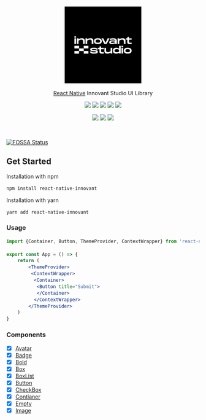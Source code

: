 <br/>
<p align="center">
  <a href="https://www.innovant.studio/">
    <img alt="react-native-innovant" src="./images/innovant.jpeg" width="200">
  </a>
</p>

<p align="center">
    <a href="https://reactnative.dev">React Native</a> Innovant Studio UI Library
</p>

<p align="center">
  <a href="https://www.npmjs.com/package/react-native-innovant"><img src="https://img.shields.io/npm/v/react-native-innovant.svg"></a>
  <a href="https://travis-ci.com/ahmnouira/react-native-innovant"><img src="https://travis-ci.com/ahmnouira/react-native-innovant.svg?branch=master"></a>
<a href="https://app.fossa.com/projects/git%2Bgithub.com%2Fahmnouira%2Freact-native-innovant?ref=badge_shield" alt="FOSSA Status"><img src="https://app.fossa.com/api/projects/git%2Bgithub.com%2Fahmnouira%2Freact-native-innovant.svg?type=shield"/></a>
  <a href="https://github.com/ahmnouira/react-native-innovant"><img src="https://img.shields.io/github/stars/ahmnouira/react-native-innovant"></a>
  <a href="https://www.npmjs.com/package/react-native-innovant"><img src="https://img.shields.io/npm/dm/react-native-innovant.svg"></a>
</p>

<p align="center">
  <a href="https://codecov.io/gh/ahmnouira/react-native-innovant"><img src="https://codecov.io/gh/ahmnouira/react-native-innovant/coverage.svg"></a>
  <a href="https://github.com/prettier/prettier"><img src="https://img.shields.io/badge/styled_with-prettier-ff69b4.svg"></a>
  <a href="https://opensource.org/licenses/MIT"><img src="https://img.shields.io/badge/License-MIT-blue.svg"></a>
</p>

<br />


[![FOSSA Status](https://app.fossa.com/api/projects/git%2Bgithub.com%2Fahmnouira%2Freact-native-innovant.svg?type=large)](https://app.fossa.com/projects/git%2Bgithub.com%2Fahmnouira%2Freact-native-innovant?ref=badge_large)

## Get Started

Installation with npm

```sh
npm install react-native-innovant
```

Installation with yarn
```sh
yarn add react-native-innovant
```

### Usage

```jsx
import {Container, Button, ThemeProvider, ContextWrapper} from 'react-native-innovant'

export const App = () => {
    return (
        <ThemeProvider>
         <ContextWrapper>
          <Container>
           <Button title="Submit">
           </Container>
          </ContextWrapper>
        </ThemeProvider>
    )
}

```

### Components

- [x] [Avatar](#)
- [x] [Badge](#)
- [x] [Bold](#)
- [x] [Box](#)
- [x] [BoxList](#)
- [x] [Button](#)
- [x] [CheckBox](#)
- [x] [Contianer](#)
- [x] [Empty](#)
- [x] [Image](#)